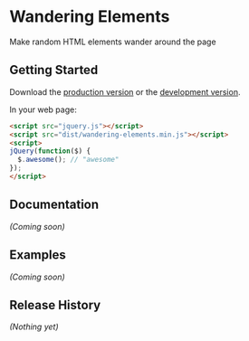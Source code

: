 # Wandering Elements

Make random HTML elements wander around the page

## Getting Started

Download the [production version][min] or the [development version][max].

[min]: https://raw.github.com/JoshWillik/jquery-wandering-elements/master/dist/jquery.wandering-elements.min.js
[max]: https://raw.github.com/JoshWillik/jquery-wandering-elements/master/dist/jquery.wandering-elements.js

In your web page:

```html
<script src="jquery.js"></script>
<script src="dist/wandering-elements.min.js"></script>
<script>
jQuery(function($) {
  $.awesome(); // "awesome"
});
</script>
```

## Documentation
_(Coming soon)_

## Examples
_(Coming soon)_

## Release History
_(Nothing yet)_
